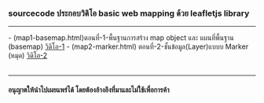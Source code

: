 <h3>sourcecode ประกอบวิดิโอ basic web mapping ด้วย leafletjs library</h3>
<hr>
- (map1-basemap.html)ตอนที่-1-พื้นฐานการสร้าง map object และ แผนที่พื้นฐาน (basemap)
<a href='https://www.youtube.com/watch?v=Gudy2awDRHU' target='_blank'>วิดิโอ-1</a>
- (map2-marker.html) ตอนที่-2-ชั้นข้อมูล(Layer)แบบบ Marker (หมุด)
<a href='#' target='_blank'>วิดิโอ-2</a>

<br>
<br>
<hr>
<h4>อนุญาตให้นำไปเผยแพร่ได้ โดยต้องอ้างอิงที่มาและไม่ใช้เพื่อการค้า</h4>
